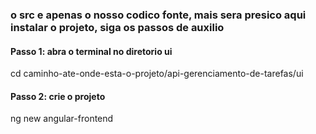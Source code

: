 <h3>o src e apenas o nosso codico fonte, mais sera presico aqui instalar o projeto, siga os passos de auxilio</h3>

<h4>Passo 1: abra o terminal no diretorio ui</h4>
cd caminho-ate-onde-esta-o-projeto/api-gerenciamento-de-tarefas/ui
<h4>Passo 2: crie o projeto</h4>
ng new angular-frontend
